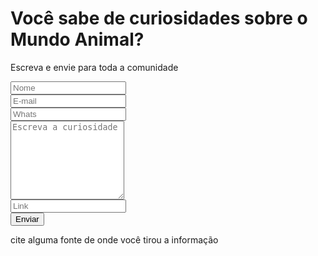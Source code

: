 <div id="modal-curiosities" class="d-none myModal-content">
  <h1 class="header-title">Você sabe de curiosidades sobre o Mundo Animal?</h1>
  <p class="text-center mt-3 mb-4">
    Escreva e envie para toda a comunidade
  </p>
  <div class="mt-3 px-md-3">
    <form id="curiosities-form" class="px-md-4">
      <div class="form">
        <div class="row">
          <div class="input-group col-4 mb-3 px-0">
            <input type="text" class="col form-control shadow-none ml-3 mr-2" required placeholder="Nome" name="name"/>
          </div>
          <div class="input-group col-4 mb-3 px-0">
            <input type="email" class="col form-control shadow-none mr-3" required placeholder="E-mail"/>
          </div>
          <div class="input-group col-4 mb-3 px-0">
            <input type="number" class="col form-control shadow-none mr-3" required placeholder="Whats"/>
          </div>
        </div>
        <div class="input-group col-12 mb-3 px-0">
          <textarea class="col form-control shadow-none" required placeholder="Escreva a curiosidade" rows="8"></textarea>
        </div>
        <div class="row pb-1">
          <div class="input-group col-8 pr-0">
            <input class="form-control" type="url" placeholder="Link">
          </div>
          <div class="col-4">
            <div class="input-group px-0">
              <input id="curiosities-submit" type="Submit" class="form-control btn" required value="Enviar" onclick="hideModal()"/>
            </div>
          </div>
        </div>
        <p class="text-modal-curiosities">
          cite alguma fonte de onde você tirou a informação
        </p>
      </div>
    </form>
  </div>
</div>